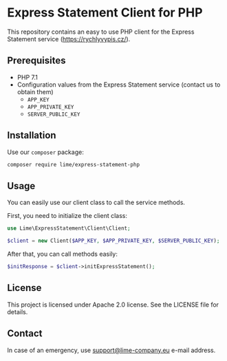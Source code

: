 # Express Statement Client for PHP

This repository contains an easy to use PHP client for the Express Statement service (https://rychlyvypis.cz/).

## Prerequisites

- PHP 7.1
- Configuration values from the Express Statement service (contact us to obtain them)
    - `APP_KEY`
    - `APP_PRIVATE_KEY`
    - `SERVER_PUBLIC_KEY`

## Installation

Use our `composer` package:

```sh
composer require lime/express-statement-php
```

## Usage

You can easily use our client class to call the service methods.

First, you need to initialize the client class:

```php
use Lime\ExpressStatement\Client\Client;

$client = new Client($APP_KEY, $APP_PRIVATE_KEY, $SERVER_PUBLIC_KEY);
```

After that, you can call methods easily:

```php
$initResponse = $client->initExpressStatement();
```

## License

This project is licensed under Apache 2.0 license. See the LICENSE file for details.

## Contact

In case of an emergency, use support@lime-company.eu e-mail address.